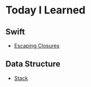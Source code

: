 # Today I Learned

## Swift
- [Escaping Closures](https://github.com/zekexros/TIL/blob/main/Swift/Escaping%20Closures.md)

## Data Structure
- [Stack](https://github.com/zekexros/TIL/blob/main/DataStructure/stack.md)
